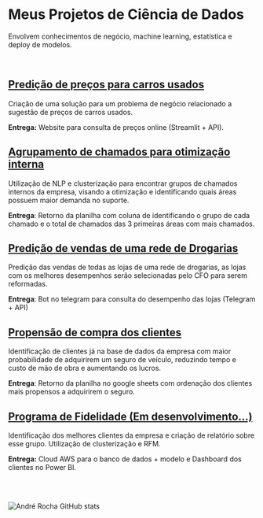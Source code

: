 # Meus Projetos de Ciência de Dados
Envolvem conhecimentos de negócio, machine learning, estatística e deploy de modelos.

<br>

## [Predição de preços para carros usados](https://github.com/andrerochads/cars_price_predict)
Criação de uma solução para um problema de negócio relacionado a sugestão de preços de carros usados.

**Entrega:** Website para consulta de preços online (Streamlit + API).

## [Agrupamento de chamados para otimização interna](https://github.com/andrerochads/agrupando_chamados_nlp_cluster)
Utilização de NLP e clusterização para encontrar grupos de chamados internos da empresa, visando a otimização e identificando quais áreas possuem maior demanda no suporte.

**Entrega**: Retorno da planilha com coluna de identificando o grupo de cada chamado e o total de chamados das 3 primeiras áreas com mais chamados.

## [Predição de vendas de uma rede de Drogarias](https://github.com/andrerochads/Sales_Prediction_for_Drugstore_Chain)
Predição das vendas de todas as lojas de uma rede de drogarias, as lojas com os melhores desempenhos serão selecionadas pelo CFO para serem reformadas.

**Entrega**: Bot no telegram para consulta do desempenho das lojas (Telegram + API)

## [Propensão de compra dos clientes](https://github.com/andrerochads/health_insurance_cross_sell)
Identificação de clientes já na base de dados da empresa com maior probabilidade de adquirirem um seguro de veículo, reduzindo tempo e custo de mão de obra e aumentando os lucros.

**Entrega**: Retorno da planilha no google sheets com ordenação dos clientes mais propensos a adquirirem o seguro.

## [Programa de Fidelidade (Em desenvolvimento...)](https://github.com/andrerochads/cluster_fidelidade)
Identificação dos melhores clientes da empresa e criação de relatório sobre esse grupo. Utilização de clusterização e RFM.

**Entrega:** Cloud AWS para o banco de dados + modelo e Dashboard dos clientes no Power BI.

<br>
<br>

![André Rocha GitHub stats](https://github-readme-stats.vercel.app/api?username=andrerochads&show_icons=true&theme=gruvbox)
